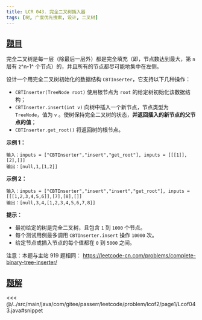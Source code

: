 ```yaml
---
title: LCR 043. 完全二叉树插入器
tags: [树, 广度优先搜索, 设计, 二叉树]
---
```



## [题目](https://leetcode.cn/problems/NaqhDT/)
完全二叉树是每一层（除最后一层外）都是完全填充（即，节点数达到最大，第 `n` 层有 `2`^n-1^ 个节点）的，并且所有的节点都尽可能地集中在左侧。

设计一个用完全二叉树初始化的数据结构 `CBTInserter`，它支持以下几种操作：

* `CBTInserter(TreeNode root)` 使用根节点为 `root` 的给定树初始化该数据结构；
* `CBTInserter.insert(int v)` 向树中插入一个新节点，节点类型为 `TreeNode`，值为 `v` 。使树保持完全二叉树的状态，**并返回插入的新节点的父节点的值**；
* `CBTInserter.get_root()` 将返回树的根节点。

**示例 1：**

```
输入：inputs = ["CBTInserter","insert","get_root"], inputs = [[[1]],[2],[]]
输出：[null,1,[1,2]]
```

**示例 2：**

```
输入：inputs = ["CBTInserter","insert","insert","get_root"], inputs = [[[1,2,3,4,5,6]],[7],[8],[]]
输出：[null,3,4,[1,2,3,4,5,6,7,8]]
```

**提示：**

* 最初给定的树是完全二叉树，且包含 `1` 到 `1000` 个节点。
* 每个测试用例最多调用 `CBTInserter.insert` 操作 `10000` 次。
* 给定节点或插入节点的每个值都在 `0` 到 `5000` 之间。

注意：本题与主站 919 题相同： <https://leetcode-cn.com/problems/complete-binary-tree-inserter/>


## [题解](https://github.com/PasseRR/JavaLeetCode/blob/master/src/main/java/com/gitee/passerr/leetcode/problem/lcof2/page1/Lcof043.java)

<<< @/../src/main/java/com/gitee/passerr/leetcode/problem/lcof2/page1/Lcof043.java#snippet
